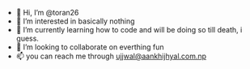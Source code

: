 - 👋 Hi, I’m @toran26
- 👀 I’m interested in basically nothing
- 🌱 I’m currently learning how to code and will be doing so till death, i guess.
- 💞️ I’m looking to collaborate on everthing fun
- 📫 you can reach me through ujjwal@aankhijhyal.com.np

<!---
toran26/toran26 is a ✨ special ✨ repository because its `README.md` (this file) appears on your GitHub profile.
You can click the Preview link to take a look at your changes.
--->
